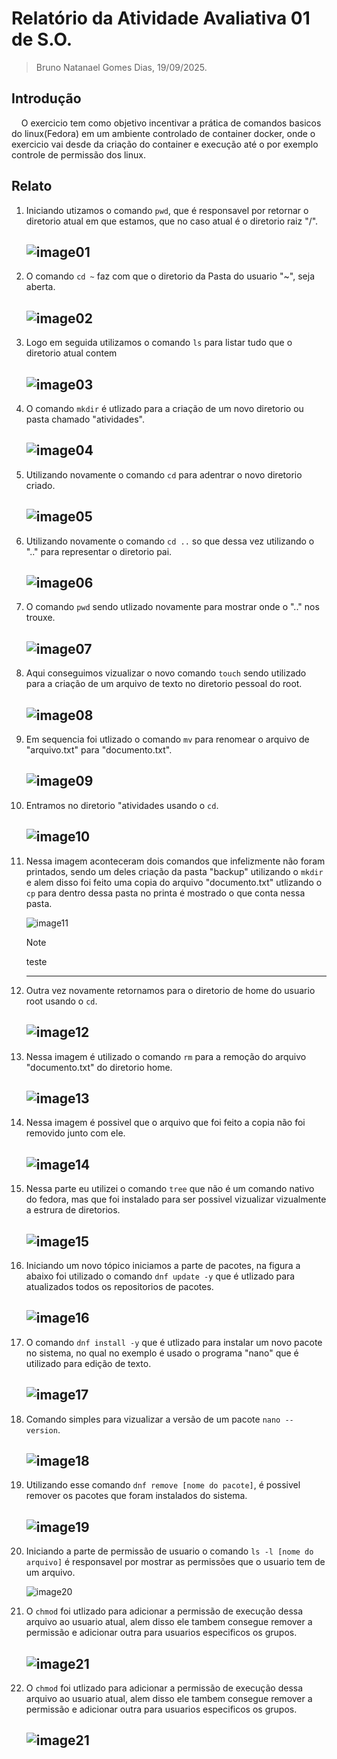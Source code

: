 
# Relatório da Atividade Avaliativa 01 de S.O.

> Bruno Natanael Gomes Dias, 19/09/2025.

## Introdução

&nbsp;&nbsp;&nbsp;&nbsp;O exercicio tem como objetivo incentivar a prática de comandos basicos do linux(Fedora) em um ambiente controlado de container docker, onde o exercicio vai desde da criação do container e execução até o por exemplo controle de permissão dos linux.

## Relato

1. Iniciando utizamos o comando `pwd`, que é responsavel por retornar o diretorio atual em que estamos, que no caso atual é o diretorio raiz "/".

   ![image01](/photos/img01.png)
   ---

1. O comando `cd ~` faz com que o diretorio da Pasta do usuario "~", seja aberta.

    ![image02](/photos/img02.png)
   ---


1. Logo em seguida utilizamos o comando `ls` para listar tudo que o diretorio atual contem

    ![image03](/photos/img03.png)
   ---

1. O comando `mkdir` é utlizado para a criação de um novo diretorio ou pasta chamado "atividades".

   ![image04](/photos/img04.png)
   ---

1. Utilizando novamente o comando `cd` para adentrar o novo diretorio criado.

   ![image05](/photos/img05.png)
   ---

1. Utilizando novamente o comando `cd ..` so que dessa vez utilizando o ".." para representar o diretorio pai.

   ![image06](/photos/img06.png)
   ---

1. O comando `pwd` sendo utlizado novamente para mostrar onde o ".." nos trouxe.

   ![image07](/photos/img07.png)
   ---
1. Aqui conseguimos vizualizar o novo comando `touch` sendo utilizado para a criação de um arquivo de texto no diretorio pessoal do root.

   ![image08](/photos/img08.png)
   ---
1. Em sequencia foi utlizado o comando `mv` para renomear o arquivo de "arquivo.txt" para "documento.txt".

   ![image09](/photos/img09.png)
   ---
1. Entramos no diretorio "atividades usando o `cd`.

   ![image10](/photos/img10.png)
   ---
1. Nessa imagem aconteceram dois comandos que infelizmente não foram printados, sendo um deles criação da pasta "backup" utilizando o `mkdir` e alem disso foi feito uma copia do arquivo "documento.txt" utlizando o `cp` para dentro dessa pasta no printa é mostrado o que conta nessa pasta.

   ![image11](/photos/img11.png)

   >[!NOTE]
   >
   >teste
   ---
1. Outra vez novamente retornamos para o diretorio de home do usuario root usando o `cd`.

   ![image12](/photos/img12.png)
   ---
1. Nessa imagem é utilizado o comando `rm` para a remoção do arquivo "documento.txt" do diretorio home.

   ![image13](/photos/img13.png)
   ---
1. Nessa imagem é possivel que o arquivo que foi feito a copia não foi removido junto com ele.

   ![image14](/photos/img14.png)
   ---
1. Nessa parte eu utilizei o comando `tree` que não é um comando nativo do fedora, mas que foi instalado para ser possivel vizualizar vizualmente a estrura de diretorios.

   ![image15](/photos/img15.png)
   ---
1. Iniciando um novo tópico iniciamos a parte de pacotes, na figura a abaixo foi utilizado o comando `dnf update -y` que é utlizado para atualizados todos os repositorios de pacotes.

   ![image16](/photos/img16.png)
   ---
1. O comando `dnf install -y` que é utlizado para instalar um novo pacote no sistema, no qual no exemplo é usado o programa "nano" que é utilizado para edição de texto.

   ![image17](/photos/img17.png)
   ---
1. Comando simples para vizualizar a versão de um pacote `nano --version`.

   ![image18](/photos/img18.png)
   ---
1. Utilizando esse comando `dnf remove [nome do pacote]`, é possivel remover os pacotes que foram instalados do sistema.

   ![image19](/photos/img19.png)
   ---
1. Iniciando a parte de permissão de usuario o comando `ls -l [nome do arquivo]` é responsavel por mostrar as permissões que o usuario tem de um arquivo.

   ![image20](/photos/img20.png)

1. O `chmod` foi utlizado para adicionar a permissão de execução dessa arquivo ao usuario atual, alem disso ele tambem consegue remover a permissão e adicionar outra para usuarios especificos os grupos.

   ![image21](/photos/img21.png)
   ---
   
1. O `chmod` foi utlizado para adicionar a permissão de execução dessa arquivo ao usuario atual, alem disso ele tambem consegue remover a permissão e adicionar outra para usuarios especificos os grupos.

   ![image21](/photos/img22.png)
   ---
<!-- - Cabeçalho: título da atividade, nome, data
- Introdução: objetivo do exercício
- Relato: descreva as suas atividades e mostre os resultados com as imagens capturadas
- Conclusão: O que aprendeu? Dificuldades? -- >
